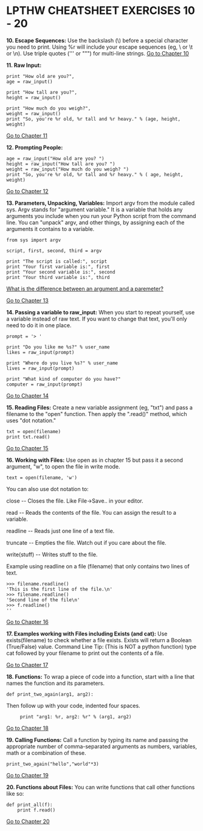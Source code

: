 LPTHW CHEATSHEET EXERCISES 10 - 20
=======
**10\. Escape Sequences:**
Use the backslash (\\) before a special character you need to print. Using %r will include your escape sequences (eg, \\ or \\t or \\n). Use triple quotes (''' or """) for multi-line strings. [Go to Chapter 10](http://learnpythonthehardway.org/book/ex10.html)


**11\. Raw Input:**


    print "How old are you?",
    age = raw_input()
    
    print "How tall are you?",
    height = raw_input()
    
    print "How much do you weigh?",
    weight = raw_input()
    print "So, you're %r old, %r tall and %r heavy." % (age, height, weight)

    
[Go to Chapter 11](http://learnpythonthehardway.org/book/ex11.html)


**12\. Prompting People:**

    age = raw_input("How old are you? ")
    height = raw_input("How tall are you? ")
    weight = raw_input("How much do you weigh? ")
    print "So, you're %r old, %r tall and %r heavy." % ( age, height, weight)

[Go to Chapter 12](http://learnpythonthehardway.org/book/ex12.html)


**13\. Parameters, Unpacking, Variables:**
Import argv from the module called sys. Argv stands for "argument variable." It is a variable that holds any arguments you include when you run your Python script from the command line. You can "unpack" argv, and other things, by assigning each of the arguments it contains to a variable.

    from sys import argv
    
    script, first, second, third = argv
    
    print "The script is called:", script
    print "Your first variable is:", first
    print "Your second variable is:", second
    print "Your third variable is:", third

[What is the difference between an argument and a paremeter?](http://stackoverflow.com/questions/3176310/difference-between-parameter-and-argument)

[Go to Chapter 13](http://learnpythonthehardway.org/book/ex13.html)


**14\. Passing a variable to raw_input:** When you start to repeat yourself, use a variable instead of raw text. If you want to change 
that text, you'll only need to do it in one place.

    prompt = '> '
    
    print "Do you like me %s?" % user_name
    likes = raw_input(prompt)
    
    print "Where do you live %s?" % user_name
    lives = raw_input(prompt)

    print "What kind of computer do you have?"
    computer = raw_input(prompt)

[Go to Chapter 14](http://learnpythonthehardway.org/book/ex14.html)


**15\. Reading Files:** Create a new variable assignment (eg, "txt") and pass a filename to the "open" function. Then apply the ".read()" method, which uses "dot notation."

    txt = open(filename)
    print txt.read()

[Go to Chapter 15](http://learnpythonthehardway.org/book/ex15.html)

**16\. Working with Files:** Use open as in chapter 15 but pass it a second argument, "w", to open the file in write mode.
    
    text = open(filename, 'w')

You can also use dot notation to:

close -- Closes the file. Like File->Save.. in your editor.

read -- Reads the contents of the file. You can assign the result to a variable.

readline -- Reads just one line of a text file.

truncate -- Empties the file. Watch out if you care about the file.

write(stuff) -- Writes stuff to the file.

Example using readline on a file (filename) that only contains two lines of text.
    
    >>> filename.readline()
    'This is the first line of the file.\n'
    >>> filename.readline()
    'Second line of the file\n'
    >>> f.readline()
    ''

[Go to Chapter 16](http://learnpythonthehardway.org/book/ex16.html)


**17\. Examples working with Files including Exists (and cat):** Use exists(filename) to check whether a file exists. Exists will return a Boolean (True/False) value. 
Command Line Tip: (This is NOT a python function) type cat followed by your filename to print out the contents of a file.

[Go to Chapter 17](http://learnpythonthehardway.org/book/ex17.html)


**18\. Functions:** To wrap a piece of code into a function, start with a line that names the function and its parameters.
    
    def print_two_again(arg1, arg2):

Then follow up with your code, indented four spaces.

         print "arg1: %r, arg2: %r" % (arg1, arg2)

[Go to Chapter 18](http://learnpythonthehardway.org/book/ex18.html)


**19\. Calling Functions:** Call a function by typing its name and passing the appropriate number of comma-separated arguments as numbers, variables, math or a combination of these.

    print_two_again("hello","world"*3)

[Go to Chapter 19](http://learnpythonthehardway.org/book/ex19.html)


**20\. Functions about Files:** You can write functions that call other functions like so:

    def print_all(f):
        print f.read()
        
[Go to Chapter 20](http://learnpythonthehardway.org/book/ex20.html)




